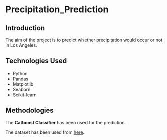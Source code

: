 # Precipitation_Prediction

## Introduction

The aim of the project is to predict whether precipitation would occur or not in Los Angeles.

## Technologies Used

- Python
- Pandas
- Matplotlib
- Seaborn
- Scikit-learn

## Methodologies

The **Catboost Classifier** has been used for the prediction.

The dataset has been used from [here](https://drive.google.com/file/d/1xaspu6UgMI0mBZsOmkiVMIkBQP8V1Jvg/view).
